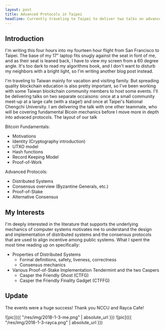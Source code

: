 ```yaml
---
layout: post
title: Advanced Protocols in Taipei
headline: Currently traveling to Taipei to deliver two talks on advanced consensus protocols.
---
```


## Introduction

I'm writing this four hours into my fourteen hour flight from San Francisco to Taipei. The base of my 17" laptop fits snugly against
the seat in font of me, and as their seat is leaned back, I have to view my screen from a 60 degree angle. It's too dark to read 
my algorithms book, and I don't want to disturb my neighbors with a bright light, so I'm writing another blog post instead.

I'm traveling to Taiwan mainly for vacation and visiting family. But spreading quality blockchain education is also pretty important, so I've been
working with some Taiwan blockchain community members to host some events. I'll be delivering talks on two separate occaisons: once at a small
community meet-up at a large cafe (with a stage!) and once at Taipei's National Chengchi University. I am delivering the talk with one 
other teammate, who will be covering fundamental Bicoin mechanics before I move more in depth into advaced protocols. The layout of our talk

Bitcoin Fundamentals:
* Motivations
* Identity (Cryptography introduction)
* UTXO model
* Hash functions
* Record Keeping Model
* Proof-of-Work

Advanced Protocols:
* Distributed Systems 
* Consensus overview (Byzantine Generals, etc.)
* Proof-of-Stake
* Alternative Consensus


## My Interests

I'm deeply interested in the literature that supports the underlying mechanics of computer systems motivates me to understand
the design and implementation of distributed systems and the consensus protocols that are used to align incentive among public systems. 
What I spent the most time reading up on specifically:

* Properties of Distributed Systems
	* Formal definitions, safety, liveness, correctness
	* Consensus mechanics
* Various Proof-of-Stake Implementation Tendermint and the two Caspers
    * Casper the Friendly Ghost (CTFG)
    * Casper the Friendly Finality Gadget (CTFFG)
    
## Update

The events were a huge success! Thank you NCCU and Rayca Cafe!

![pic]({{ "/res/img/2018-1-3-me.png" | absolute_url }})
![pic]({{ "/res/img/2018-1-3-rayca.png" | absolute_url }})


